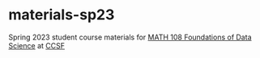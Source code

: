# materials-sp23

Spring 2023 student course materials for [MATH 108 Foundations of Data Science](https://www.ccsf.edu/node/167501) at [CCSF](https://www.ccsf.edu)
